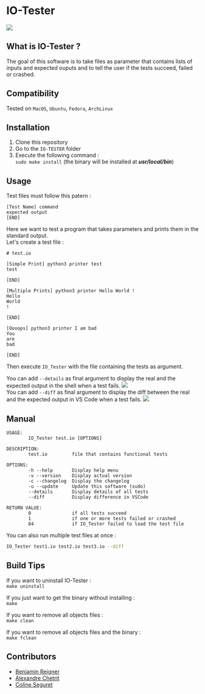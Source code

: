 # IO-Tester
<a href="https://github.com/tocola/IO-TESTER/releases/tag/v1.6.1"><img src="https://img.shields.io/badge/IO_Tester-v1.6.1-blue.svg"></a>

## What is IO-Tester ?

The goal of this software is to take files as parameter that contains lists of inputs and expected ouputs and to tell the user if the tests succeed, failed or crashed.

## Compatibility
Tested on `MacOS`, `Ubuntu`, `Fedora`, `ArchLinux`

## Installation

1. Clone this repository
2. Go to the ```IO-TESTER``` folder
3. Execute the following command :  
   ```sudo make install``` (the binary will be installed at ***usr/local/bin***)

## Usage

Test files must follow this patern :
```
[Test Name] command
expected output
[END]
```

Here we want to test a program that takes parameters and prints them in the standard output.  
Let's create a test file :

```
# test.io

[Simple Print] python3 printer test
test

[END]

[Multiple Prints] python3 printer Hello World !
Hello
World
!

[END]

[Oooops] python3 printer I am bad
You
are
bad

[END]
```

Then execute `IO_Tester` with the file containing the tests as argument.

You can add `--details` as final argument to display the real and the expected output in the shell when a test fails.
<img src="https://github.com/tocola/IO-TESTER/blob/main/.github/example_details.png">   
You can add `--diff` as final argument to display the diff between the real and the expected output in VS Code when a test fails.
<img src="https://github.com/tocola/IO-TESTER/blob/main/.github/example_diff.png">   

## Manual

```
USAGE:
        IO_Tester test.io [OPTIONS]

DESCRIPTION:
        test.io         file that contains functional tests

OPTIONS:
        -h --help       Display help menu
        -v --version    Display actual version
        -c --changelog  Display the changelog
        -u --update     Update this software (sudo)
        --details       Display details of all tests
        --diff          Display difference in VSCode

RETURN VALUE:
        0               if all tests succeed
        1               if one or more tests failed or crashed
        84              if IO_Tester failed to load the test file
```

You can also run multiple test files at once :
```sh
IO_Tester test1.io test2.io test3.io --diff
```

## Build Tips
If you want to uninstall IO-Tester :  
```make uninstall```


If you just want to get the binary without installing :  
```make```


If you want to remove all objects files :  
```make clean```


If you want to remove all objects files and the binary :  
```make fclean```



## Contributors

 - [Benjamin Reigner](https://github.com/Breigner01)
 - [Alexandre Chetrit](https://github.com/chetrit)
 - [Coline Seguret](https://github.com/Cleopha)

